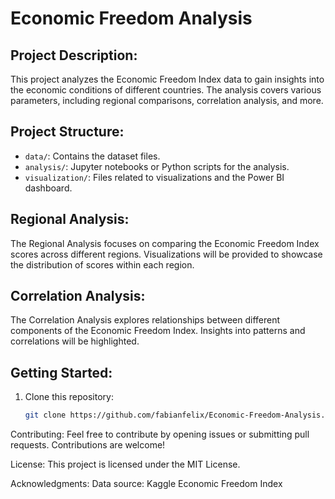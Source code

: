 # Economic Freedom Analysis

## Project Description:
This project analyzes the Economic Freedom Index data to gain insights into the economic conditions of different countries. The analysis covers various parameters, including regional comparisons, correlation analysis, and more.

## Project Structure:
- `data/`: Contains the dataset files.
- `analysis/`: Jupyter notebooks or Python scripts for the analysis.
- `visualization/`: Files related to visualizations and the Power BI dashboard.

## Regional Analysis:
The Regional Analysis focuses on comparing the Economic Freedom Index scores across different regions. Visualizations will be provided to showcase the distribution of scores within each region.

## Correlation Analysis:
The Correlation Analysis explores relationships between different components of the Economic Freedom Index. Insights into patterns and correlations will be highlighted.

## Getting Started:
1. Clone this repository:
   ```bash
   git clone https://github.com/fabianfelix/Economic-Freedom-Analysis.git

Contributing:
Feel free to contribute by opening issues or submitting pull requests. Contributions are welcome!

License:
This project is licensed under the MIT License.

Acknowledgments:
Data source: Kaggle Economic Freedom Index
